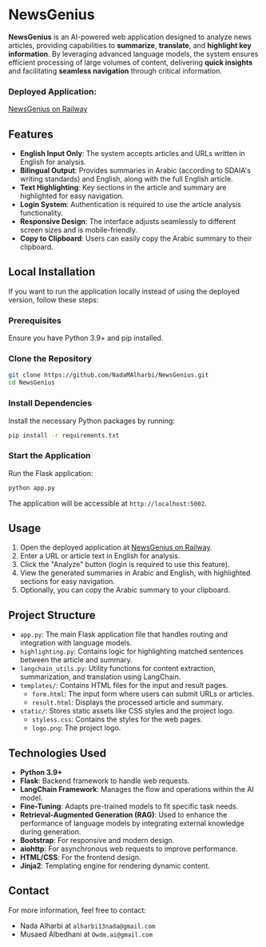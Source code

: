 # NewsGenius

**NewsGenius** is an AI-powered web application designed to analyze news articles, providing capabilities to **summarize**, **translate**, and **highlight key information**. By leveraging advanced language models, the system ensures efficient processing of large volumes of content, delivering **quick insights** and facilitating **seamless navigation** through critical information.

### Deployed Application:
[NewsGenius on Railway](https://newsgenius.up.railway.app)

## Features

- **English Input Only**: The system accepts articles and URLs written in English for analysis.
- **Bilingual Output**: Provides summaries in Arabic (according to SDAIA's writing standards) and English, along with the full English article.
- **Text Highlighting**: Key sections in the article and summary are highlighted for easy navigation.
- **Login System**: Authentication is required to use the article analysis functionality.
- **Responsive Design**: The interface adjusts seamlessly to different screen sizes and is mobile-friendly.
- **Copy to Clipboard**: Users can easily copy the Arabic summary to their clipboard.

## Local Installation

If you want to run the application locally instead of using the deployed version, follow these steps:

### Prerequisites

Ensure you have Python 3.9+ and pip installed.

### Clone the Repository

```bash
git clone https://github.com/NadaMAlharbi/NewsGenius.git
cd NewsGenius
```

### Install Dependencies

Install the necessary Python packages by running:

```bash
pip install -r requirements.txt
```

### Start the Application

Run the Flask application:

```bash
python app.py
```

The application will be accessible at `http://localhost:5002`.

## Usage

1. Open the deployed application at [NewsGenius on Railway](https://newsgenius.up.railway.app).
2. Enter a URL or article text in English for analysis.
3. Click the "Analyze" button (login is required to use this feature).
4. View the generated summaries in Arabic and English, with highlighted sections for easy navigation.
5. Optionally, you can copy the Arabic summary to your clipboard.

## Project Structure

- `app.py`: The main Flask application file that handles routing and integration with language models.
- `highlighting.py`: Contains logic for highlighting matched sentences between the article and summary.
- `langchain_utils.py`: Utility functions for content extraction, summarization, and translation using LangChain.
- `templates/`: Contains HTML files for the input and result pages.
    - `form.html`: The input form where users can submit URLs or articles.
    - `result.html`: Displays the processed article and summary.
- `static/`: Stores static assets like CSS styles and the project logo.
    - `styless.css`: Contains the styles for the web pages.
    - `logo.png`: The project logo.

## Technologies Used

- **Python 3.9+**
- **Flask**: Backend framework to handle web requests.
- **LangChain Framework**: Manages the flow and operations within the AI model.
- **Fine-Tuning**: Adapts pre-trained models to fit specific task needs.
- **Retrieval-Augmented Generation (RAG)**: Used to enhance the performance of language models by integrating external knowledge during generation.
- **Bootstrap**: For responsive and modern design.
- **aiohttp**: For asynchronous web requests to improve performance.
- **HTML/CSS**: For the frontend design.
- **Jinja2**: Templating engine for rendering dynamic content.

## Contact

For more information, feel free to contact:

- Nada Alharbi at `alharbi13nada@gmail.com`
- Musaed Albedhani at `Owdm.ai@gmail.com`
